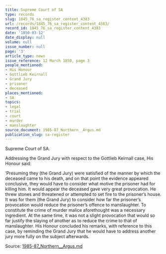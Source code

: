 ```yaml
---
title: Supreme Court of SA
type: records
slug: 1845_76_sa_register_content_4383
url: /records/1845_76_sa_register_content_4383/
record_id: 1845_76_sa_register_content_4383
date: '1850-03-12'
date_display: null
volume: null
issue_number: null
page: '3'
article_type: news
issue_reference: 12 March 1850, page 3
people_mentioned:
- His Honour
- Gottlieb Keirnall
- Grand Jury
- prisoner
- deceased
places_mentioned:
- SA
topics:
- legal
- trial
- court
- murder
- manslaughter
source_document: 1985-87_Northern__Argus.md
publication_slug: sa-register
---
```


Supreme Court of SA.

Addressing the Grand Jury with respect to the Gottlieb Keirnall case, His Honour said:

‘Presuming they (the Grand Jury) were satisfied of the manner by which the deceased came to his death, and on that point the evidence appeared conclusive, they would have to consider what motive the prisoner had for killing him.  It would appear the deceased gave very great provocation.  He threw stones and threatened or attempted to set fire to the prisoner’s house.  It was for them (the Grand Jury) to consider how far the prisoner’s provocation would reduce the prisoner’s offence to manslaughter.  To constitute the crime of murder malice aforethought was a necessary ingredient.  At the same time, it was not a slight provocation that would so far justify the slaying of another as to reduce the crime to that of manslaughter.  His Honour concluded his remarks, with reference to this case, by reminding the Grand Jury that he would have to address another jury more fully on the subject afterwards.

Source: [1985-87_Northern__Argus.md](/downloads/markdown/1985-87_Northern__Argus.md)
